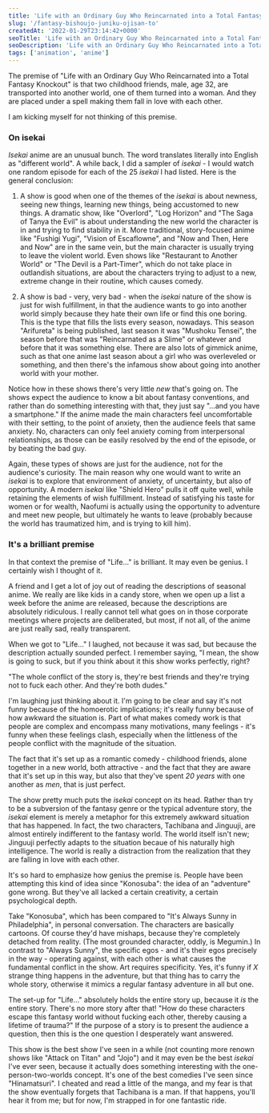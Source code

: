 ```yaml
---
title: 'Life with an Ordinary Guy Who Reincarnated into a Total Fantasy Knockout'
slug: '/fantasy-bishoujo-juniku-ojisan-to'
createdAt: '2022-01-29T23:14:42+0000'
seoTitle: 'Life with an Ordinary Guy Who Reincarnated into a Total Fantasy Knockout'
seoDescription: 'Life with an Ordinary Guy Who Reincarnated into a Total Fantasy Knockout has a brilliant premise.'
tags: ['animation', 'anime']
---
```


The premise of "Life with an Ordinary Guy Who Reincarnated into a Total Fantasy Knockout" is that two childhood friends, male, age 32, are transported into another world, one of them turned into a woman. And they are placed under a spell making them fall in love with each other.

I am kicking myself for not thinking of this premise.

### On isekai

_Isekai_ anime are an unusual bunch. The word translates literally into English as "different world". A while back, I did a sampler of _isekai_ - I would watch one random episode for each of the 25 _isekai_ I had listed. Here is the general conclusion:

1. A show is good when one of the themes of the _isekai_ is about newness, seeing new things, learning new things, being accustomed to new things. A dramatic show, like "Overlord", "Log Horizon" and "The Saga of Tanya the Evil" is about understanding the new world the character is in and trying to find stability in it. More traditional, story-focused anime like "Fushigi Yugi", "Vision of Escaflowne", and "Now and Then, Here and Now" are in the same vein, but the main character is usually trying to leave the violent world. Even shows like "Restaurant to Another World" or "The Devil is a Part-Timer", which do not take place in outlandish situations, are about the characters trying to adjust to a new, extreme change in their routine, which causes comedy.

2. A show is bad - very, very bad - when the _isekai_ nature of the show is just for wish fulfillment, in that the audience wants to go into another world simply because they hate their own life or find this one boring. This is the type that fills the lists every season, nowadays. This season "Arifureta" is being published, last season it was "Mushoku Tensei", the season before that was "Reincarnated as a Slime" or whatever and before that it was something else. There are also lots of gimmick anime, such as that one anime last season about a girl who was overleveled or something, and then there's the infamous show about going into another world with your mother.

Notice how in these shows there's very little _new_ that's going on. The shows expect the audience to know a bit about fantasy conventions, and rather than do something interesting with that, they just say "...and you have a smartphone." If the anime made the main characters feel uncomfortable with their setting, to the point of anxiety, then the audience feels that same anxiety. No, characters can only feel anxiety coming from interpersonal relationships, as those can be easily resolved by the end of the episode, or by beating the bad guy.

Again, these types of shows are just for the audience, not for the audience's curiosity. The main reason why one would want to write an _isekai_ is to explore that environment of anxiety, of uncertainty, but also of opportunity. A modern _isekai_ like "Shield Hero" pulls it off quite well, while retaining the elements of wish fulfillment. Instead of satisfying his taste for women or for wealth, Naofumi is actually using the opportunity to adventure and meet new people, but ultimately he wants to leave (probably because the world has traumatized him, and is trying to kill him).

### It's a brilliant premise

In that context the premise of "Life..." is brilliant. It may even be genius. I certainly wish I thought of it.

A friend and I get a lot of joy out of reading the descriptions of seasonal anime. We really are like kids in a candy store, when we open up a list a week before the anime are released, because the descriptions are absolutely ridiculous. I really cannot tell what goes on in those corporate meetings where projects are deliberated, but most, if not all, of the anime are just really sad, really transparent.

When we got to "Life..." I laughed, not because it was sad, but because the description actually sounded perfect. I remember saying, "I mean, the show is going to suck, but if you think about it this show works perfectly, right?

"The whole conflict of the story is, they're best friends and they're trying not to fuck each other. And they're both dudes."

I'm laughing just thinking about it. I'm going to be clear and say it's not funny because of the homoerotic implications; it's really funny because of how awkward the situation is. Part of what makes comedy work is that people are complex and encompass many motivations, many feelings - it's funny when these feelings clash, especially when the littleness of the people conflict with the magnitude of the situation.

The fact that it's set up as a romantic comedy - childhood friends, alone together in a new world, both attractive - and the fact that they are aware that it's set up in this way, but also that they've spent _20 years_ with one another as _men_, that is just perfect.

The show pretty much puts the _isekai_ concept on its head. Rather than try to be a subversion of the fantasy genre or the typical adventure story, the _isekai_ element is merely a metaphor for this extremely awkward situation that has happened. In fact, the two characters, Tachibana and Jinguuji, are almost entirely indifferent to the fantasy world. The world itself isn't new; Jinguuji perfectly adapts to the situation becaue of his naturally high intelligence. The world is really a distraction from the realization that they are falling in love with each other.

It's so hard to emphasize how genius the premise is. People have been attempting this kind of idea since "Konosuba": the idea of an "adventure" gone wrong. But they've all lacked a certain creativity, a certain psychological depth.

Take "Konosuba", which has been compared to "It's Always Sunny in Philadelphia", in personal conversation. The characters are basically cartoons. Of course they'd have mishaps, because they're completely detached from reality. (The most grounded character, oddly, is Megumin.) In contrast to "Always Sunny", the specific egos - and it's their egos precisely in the way - operating against, with each other is what causes the fundamental conflict in the show. Art requires specificity. Yes, it's funny if _X_ strange thing happens in the adventure, but that thing has to carry the whole story, otherwise it mimics a regular fantasy adventure in all but one.

The set-up for "Life..." absolutely holds the entire story up, because it _is_ the entire story. There's no more story after that! "How do these characters escape this fantasy world without fucking each other, thereby causing a lifetime of trauma?" If the purpose of a story is to present the audience a question, then this is the one question I desperately want answered.

This show is the best show I've seen in a while (not counting more renown shows like "Attack on Titan" and "Jojo") and it may even be the best _isekai_ I've ever seen, because it actually does something interesting with the one-person-two-worlds concept. It's one of the best comedies I've seen since "Hinamatsuri". I cheated and read a little of the manga, and my fear is that the show eventually forgets that Tachibana is a man. If that happens, you'll hear it from me; but for now, I'm strapped in for one fantastic ride.
